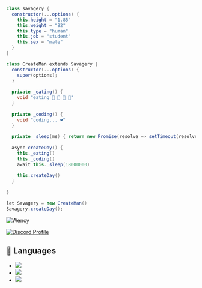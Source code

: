 ```cs
class savagery {
  constructor(...options) {
    this.height = "1.85"
    this.weight = "82"
    this.type = "human"
    this.job = "student"
    this.sex = "male"
  }
}

class CreateMan extends Savagery {
  constructor(...options) {
    super(options);
  }
  
  private _eating() {
    void "eating 🍔 🍟 🍗 🥤"
  }
  
  private _coding() {
    void "coding... ❤️"
  }
  
  private _sleep(ms) { return new Promise(resolve => setTimeout(resolve, ms)) }
  
  async createDay() {
    this._eating()
    this._coding()
    await this._sleep(18000000)
    
    this.createDay()
  }
  
}

let Savagery = new CreateMan()
Savagery.createDay();
```
<img src="https://komarev.com/ghpvc/?username=Wency&label=Ziyaretçi%20Sayısı&color=552b75" alt="Wency" />

[![Discord Profile](https://lanyard-profile-readme.vercel.app/api/1192164534396407898)](https://discord.com/users/1192164534396407898)


## 🔧 Languages
- ![](https://img.shields.io/badge/Code-JavaScript-black?style=flat-square&logo=javascript&logoColor=brightgreen)
- ![](https://img.shields.io/badge/Code-Java-black?style=flat-square&logo=java&logoColor=white)
- ![](https://img.shields.io/badge/Tools-MongoDB-black?style=flat-square&logo=mongodb&logoColor=cyan)



